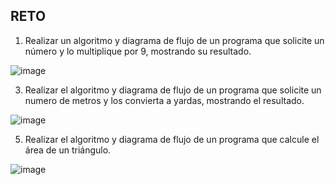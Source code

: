 ## RETO
1. Realizar un algoritmo y diagrama de flujo de un programa que solicite un número y lo multiplique por 9, mostrando su resultado.

![image](https://user-images.githubusercontent.com/103067169/163034525-cb5e1e20-9c91-46fb-a5ee-f0c5beced0bc.png)


3. Realizar el algoritmo y diagrama de flujo de un programa que solicite un numero de metros y los convierta a yardas, mostrando el resultado.

![image](https://user-images.githubusercontent.com/103067169/163033744-fc71f387-f88a-4294-936f-8ff4c1974d3d.png)


5. Realizar el algoritmo y diagrama de flujo de un programa que calcule el área de un triángulo.

![image](https://user-images.githubusercontent.com/103067169/163033514-ac6456b5-bca8-4c75-9a13-564acca8c5a2.png)
